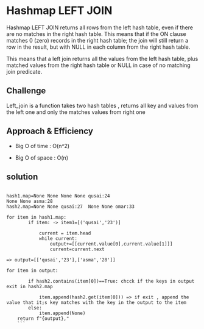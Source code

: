 # Hashmap LEFT JOIN
Hashmap LEFT JOIN returns all rows from the left hash table, even if there are no matches in the right hash table. This means that if the ON clause matches 0 (zero) records in the right hash table; the join will still return a row in the result, but with NULL in each column from the right hash table.

This means that a left join returns all the values from the left hash table, plus matched values from the right hash table or NULL in case of no matching join predicate.

## Challenge
Left_join is a function takes two hash tables , returns all key and values from the left one and only the matches values from right one

## Approach & Efficiency
- Big O of time : O(n^2)

- Big O of space : O(n)
## solution

```

hash1.map=None None None None qusai:24
None None asma:28
hash2.map=None None qusai:27  None None omar:33

for item in hash1.map:
        if item: -> item1=[('qusai','23')]
             
            current = item.head 
            while current:
                output+=[[current.value[0],current.value[1]]]
                current=current.next

=> output=[['qusai','23'],['asma','28']]

for item in output:

        if hash2.contains(item[0])==True: chcck if the keys in output exit in hash2.map
            
            item.append(hash2.get(item[0])) => if exit , append the value that it;s key matches with the key in the output to the item
        else:
            item.append(None)
    return f"{output},"    
    ```